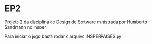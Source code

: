 # EP2
Projeto 2 da disciplina de Design de Software ministrada por Humberto Sandmann no Insper

Para iniciar o jogo basta rodar o arquivo INSPERPAISES.py
